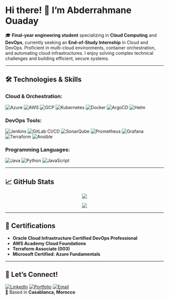 # Hi there! 👋 I’m Abderrahmane Ouaday  

🎓 **Final-year engineering student** specializing in **Cloud Computing** and **DevOps**, currently seeking an **End-of-Study Internship** in Cloud and DevOps. Proficient in multi-cloud environments, container orchestration, and automating cloud infrastructures. I enjoy solving complex technical challenges and building efficient, secure systems.  

---

## 🛠 Technologies & Skills  

### **Cloud & Orchestration:**  
![Azure](https://img.shields.io/badge/Azure-0078D4?style=for-the-badge&logo=microsoft-azure&logoColor=white)
![AWS](https://img.shields.io/badge/AWS-232F3E?style=for-the-badge&logo=amazonwebservices&logoColor=white)
![GCP](https://img.shields.io/badge/GCP-4285F4?style=for-the-badge&logo=google-cloud&logoColor=white)
![Kubernetes](https://img.shields.io/badge/Kubernetes-326CE5?style=for-the-badge&logo=kubernetes&logoColor=white)
![Docker](https://img.shields.io/badge/Docker-2496ED?style=for-the-badge&logo=docker&logoColor=white)
![ArgoCD](https://img.shields.io/badge/ArgoCD-F05032?style=for-the-badge&logo=argo&logoColor=white)
![Helm](https://img.shields.io/badge/Helm-0F1689?style=for-the-badge&logo=helm&logoColor=white)  

### **DevOps Tools:**  
![Jenkins](https://img.shields.io/badge/Jenkins-D24939?style=for-the-badge&logo=jenkins&logoColor=white)
![GitLab CI/CD](https://img.shields.io/badge/GitLab%20CI/CD-FCA121?style=for-the-badge&logo=gitlab&logoColor=white)
![SonarQube](https://img.shields.io/badge/SonarQube-4E9BCD?style=for-the-badge&logo=sonarqube&logoColor=white)
![Prometheus](https://img.shields.io/badge/Prometheus-E6522C?style=for-the-badge&logo=prometheus&logoColor=white)
![Grafana](https://img.shields.io/badge/Grafana-F46800?style=for-the-badge&logo=grafana&logoColor=white)
![Terraform](https://img.shields.io/badge/Terraform-623CE4?style=for-the-badge&logo=terraform&logoColor=white)
![Ansible](https://img.shields.io/badge/Ansible-EE0000?style=for-the-badge&logo=ansible&logoColor=white)  

### **Programming Languages:**  
![Java](https://img.shields.io/badge/Java-007396?style=for-the-badge&logo=java&logoColor=white)
![Python](https://img.shields.io/badge/Python-3776AB?style=for-the-badge&logo=python&logoColor=white)
![JavaScript](https://img.shields.io/badge/JavaScript-F7DF1E?style=for-the-badge&logo=javascript&logoColor=black)  

---

## 📈 GitHub Stats  
<p align="center">
  <img src="https://github-readme-stats.vercel.app/api?username=AbderrahmaneOd&show_icons=true&theme=radical" />
</p>
<p align="center">
  <img src="https://github-readme-stats.vercel.app/api/top-langs/?username=AbderrahmaneOd&theme=radical" />
</p>

---

## 📜 Certifications  
- **Oracle Cloud Infrastructure Certified DevOps Professional**  
- **AWS Academy Cloud Foundations**  
- **Terraform Associate (003)**  
- **Microsoft Certified: Azure Fundamentals**  

---

## 💬 Let’s Connect! 
[![LinkedIn](https://img.shields.io/badge/LinkedIn-0077B5?style=for-the-badge&logo=linkedin&logoColor=white)](https://www.linkedin.com/in/abderrahmane-ouaday)
[![Portfolio](https://img.shields.io/badge/Portfolio-1DA1F2?style=for-the-badge&logo=firefox&logoColor=white)](https://aouaday.me)
[![Email](https://img.shields.io/badge/Email-D14836?style=for-the-badge&logo=gmail&logoColor=white)](mailto:abderrahmane.ouaday@gmail.com)  
📍 Based in **Casablanca, Morocco**  
